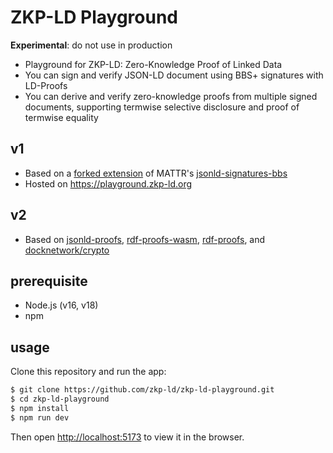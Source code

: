# ZKP-LD Playground

**Experimental**: do not use in production

- Playground for ZKP-LD: Zero-Knowledge Proof of Linked Data
- You can sign and verify JSON-LD document using BBS+ signatures with LD-Proofs
- You can derive and verify zero-knowledge proofs from multiple signed documents, supporting termwise selective disclosure and proof of termwise equality

## v1
- Based on a [forked extension](https://github.com/zkp-ld/jsonld-signatures-bbs) of MATTR's [jsonld-signatures-bbs](https://github.com/mattrglobal/jsonld-signatures-bbs)
- Hosted on <https://playground.zkp-ld.org>

## v2
- Based on [jsonld-proofs](https://github.com/zkp-ld/jsonld-proofs), [rdf-proofs-wasm](https://github.com/zkp-ld/rdf-proofs-wasm), [rdf-proofs](https://github.com/zkp-ld/rdf-proofs), and [docknetwork/crypto](https://github.com/docknetwork/crypto)

## prerequisite

- Node.js (v16, v18)
- npm

## usage

Clone this repository and run the app:

```bash
$ git clone https://github.com/zkp-ld/zkp-ld-playground.git
$ cd zkp-ld-playground
$ npm install
$ npm run dev
```

Then open [http://localhost:5173](http://localhost:5173) to view it in the browser.
